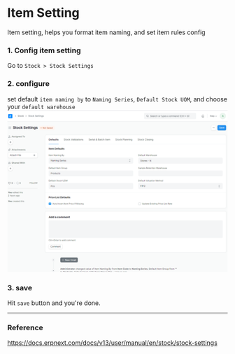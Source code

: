 #  Item Setting
Item setting, helps you format item naming, and set item rules config

### 1. Config item setting 
Go to `Stock > Stock Settings` 

### 2. configure
set default `item naming by` to `Naming Series`,  `Default Stock UOM`, and choose your `default warehouse`
![alt text](../assets/stockSetting02.PNG "Title")

### 3. save
Hit `save` button and you're done.

----------------------

### Reference
https://docs.erpnext.com/docs/v13/user/manual/en/stock/stock-settings